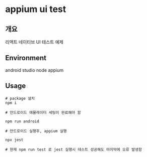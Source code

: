 # appium ui test

## 개요

리액트 네이티브 UI 테스트 예제

## Environment

android studio
node
appium

## Usage 

```
# package 설치 
npm i

# 안드로이드 에뮬레이터 세팅이 완료해야 함 

npm run android

# 안드로이드 실행후, appium 실행

npx jest

# 현재 npm run test 로 jest 실행시 테스트 성공해도 마지막에 오류 발생함 

```

